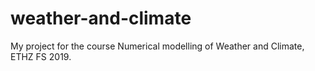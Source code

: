 # weather-and-climate
My project for the course Numerical modelling of Weather and Climate, ETHZ FS 2019.



